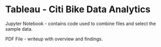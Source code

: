 # Tableau  -  Citi Bike Data Analytics

Jupyter Notebook - contains code used to combine files and select the sample data.

PDF File - writeup with overview and findings.  
